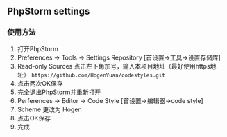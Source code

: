 ## PhpStorm settings

### 使用方法

1. 打开PhpStorm
2. Preferences -> Tools -> Settings Repository [首设置->工具->设置存储库]
3. Read-only Sources 点击左下角加号，输入本项目地址（最好使用https地址）
```https://github.com/HogenYuan/codestyles.git```
4. 点击两次OK保存
5. 完全退出PhpStorm并重新打开
6. Perferences -> Editor -> Code Style [首设置->编辑器->code style]
7. Scheme 更改为 Hogen
8. 点击OK保存
9. 完成